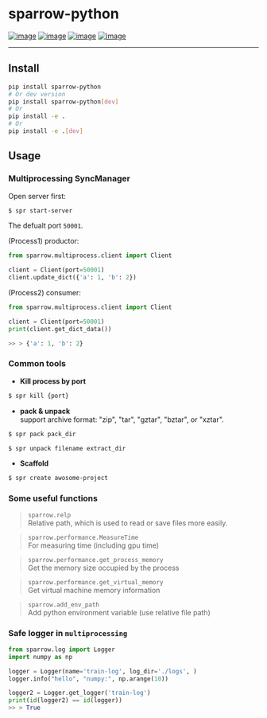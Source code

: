 # sparrow-python
[![image](https://img.shields.io/badge/Pypi-0.0.6-green.svg)](https://pypi.org/project/sparrow-python)
[![image](https://img.shields.io/badge/python-3.6+-blue.svg)](https://www.python.org/)
[![image](https://img.shields.io/badge/license-MIT-blue.svg)](LICENSE)
[![image](https://img.shields.io/badge/author-kunyuan-orange.svg?style=flat-square&logo=appveyor)](https://github.com/beidongjiedeguang)


-------------------------

## Install

```bash
pip install sparrow-python
# Or dev version
pip install sparrow-python[dev]
# Or
pip install -e .
# Or
pip install -e .[dev]
```

## Usage

### Multiprocessing SyncManager

Open server first:

```bash
$ spr start-server
```

The defualt port `50001`.

(Process1) productor:

```python
from sparrow.multiprocess.client import Client

client = Client(port=50001)
client.update_dict({'a': 1, 'b': 2})
```

(Process2) consumer:

```python
from sparrow.multiprocess.client import Client

client = Client(port=50001)
print(client.get_dict_data())

>> > {'a': 1, 'b': 2}
```

### Common tools

- **Kill process by port**

```bash
$ spr kill {port}
```

- **pack & unpack**  
  support archive format: "zip", "tar", "gztar", "bztar", or "xztar".

```bash
$ spr pack pack_dir
```

```bash
$ spr unpack filename extract_dir
```

- **Scaffold**

```bash
$ spr create awosome-project
```

### Some useful functions

> `sparrow.relp`  
> Relative path, which is used to read or save files more easily.

> `sparrow.performance.MeasureTime`  
> For measuring time (including gpu time)

> `sparrow.performance.get_process_memory`  
> Get the memory size occupied by the process

> `sparrow.performance.get_virtual_memory`  
> Get virtual machine memory information

> `sparrow.add_env_path`  
> Add python environment variable (use relative file path)

### Safe logger in `multiprocessing`

```python
from sparrow.log import Logger
import numpy as np

logger = Logger(name='train-log', log_dir='./logs', )
logger.info("hello", "numpy:", np.arange(10))

logger2 = Logger.get_logger('train-log')
print(id(logger2) == id(logger))
>> > True
```
